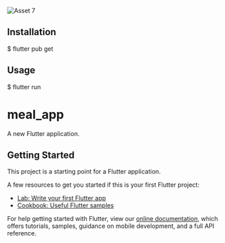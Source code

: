
![Asset 7](https://user-images.githubusercontent.com/89417867/133942096-63414df6-69cb-4dd6-bd0d-133cfe29e912.png)

## Installation
$ flutter pub get

## Usage
$ flutter run


# meal_app

A new Flutter application.

## Getting Started

This project is a starting point for a Flutter application.

A few resources to get you started if this is your first Flutter project:

- [Lab: Write your first Flutter app](https://flutter.dev/docs/get-started/codelab)
- [Cookbook: Useful Flutter samples](https://flutter.dev/docs/cookbook)

For help getting started with Flutter, view our
[online documentation](https://flutter.dev/docs), which offers tutorials,
samples, guidance on mobile development, and a full API reference.
